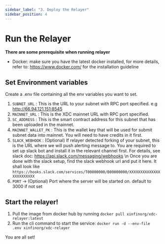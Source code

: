 ```yaml
---
sidebar_label: "3. Deploy the Relayer"
sidebar_position: 4
---
```


# Run the Relayer
**There are some prerequisite when running relayer**
* Docker: make sure you have the latest docker installed, for more details, refer to: https://www.docker.com/ for the installation guideline
## Set Environment variables
Create a .env file containing all the env variables you want to set.
1. `SUBNET_URL` : This is the URL to your subnet with RPC port specified. e.g http://66.94.121.151:8545
2. `MAINNET_URL` : This is the XDC mainnet URL with RPC port specified.
3. `SC_ADDRESS` : This is the smart contract address for this subnet that has been uploaded in the mainnet.
4. `MAINNET_WALLET_PK` : This is the wallet key that will be used for submit subnet data into mainnet. You will need to have credits in it first.
5. `SLACK_WEBHOOK` : (Optional) If relayer detected forking of your subnet, this is the URL where we will push alerting message to. You are required to set up slack bot and install it in the relevant channel first. For details, see slack doc: https://api.slack.com/messaging/webhooks \n
Once you are done with the slack setup, find the slack webhook url and put it here. It shall look like `https://hooks.slack.com/services/T00000000/B00000000/XXXXXXXXXXXXXXXXXXXXXXXX`
6. `PORT` -> (Optional) Port where the server will be started on. default to 3000 if not set

## Start the relayer!
1. Pull the image from docker hub by running `docker pull xinfinorg/xdc-relayer:latest`
2. Run the cli command to start the service: `docker run -d --env-file .env xinfinorg/xdc-relayer`

You are all set!